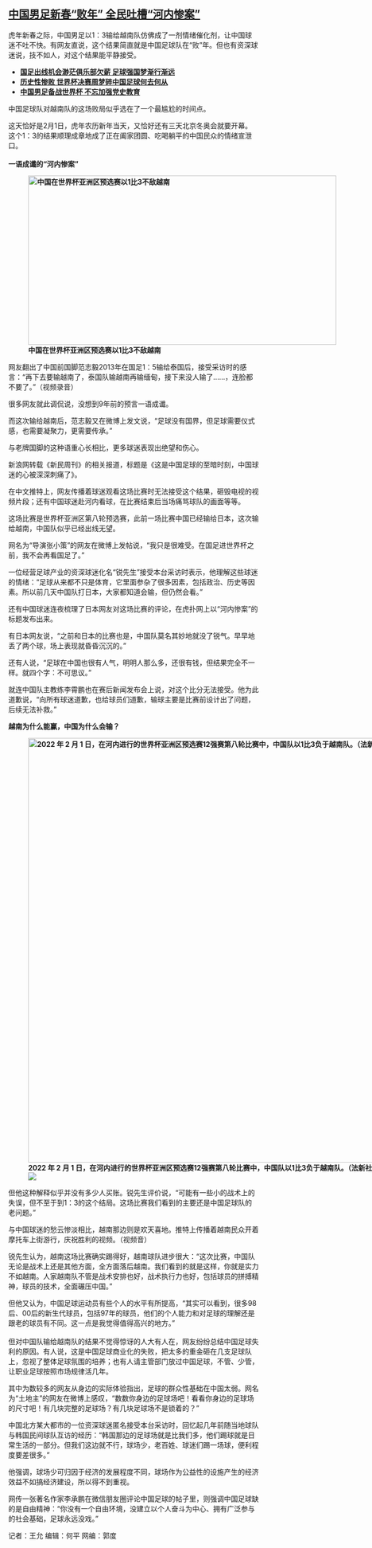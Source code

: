 <!--1643837542000-->
[中国男足新春“败年”    全民吐槽“河内惨案”](https://www.rfa.org/mandarin/yataibaodao/kejiaowen/wy-02022022150504.html)
------

<p>虎年新春之际，中国男足以1：3输给越南队仿佛成了一剂情绪催化剂，让中国球迷不吐不快。有网友直说，这个结果简直就是中国足球队在“败”年。但也有资深球迷说，技不如人，对这个结果能平静接受。</p><ul><li><strong><a href="https://www.rfa.org/mandarin/yataibaodao/kejiaowen/wy-10132021102136.html">国足出线机会渺茫俱乐部欠薪 足球强国梦渐行渐远</a></strong></li><li><strong><a href="https://www.rfa.org/mandarin/yataibaodao/gf2-02022022073154.html">历史性惨败 世界杯决赛周梦碎中国足球何去何从</a></strong></li><li><a href="https://www.rfa.org/mandarin/yataibaodao/shehui/bx-05192021133041.html"><strong>中国男足备战世界杯 不忘加强党史教育</strong></a></li></ul><p>中国足球队对越南队的这场败局似乎选在了一个最尴尬的时间点。</p><p>这天恰好是2月1日，虎年农历新年当天，又恰好还有三天北京冬奥会就要开幕。这个1：3的结果顺理成章地成了正在阖家团圆、吃喝躺平的中国民众的情绪宣泄口。<br/><br/><strong>一语成谶的“河内惨案”</strong></p><p><strong><figure class="image-richtext image-inline captioned" style="width:620px;"><img alt="中国在世界杯亚洲区预选赛以1比3不敌越南" height="340" src="https://www.rfa.org/mandarin/yataibaodao/kejiaowen/wy-02022022150504.html/e739efb0-188e-4da5-a7a1-164ea9c50e19.jpeg/@@images/f835a8ef-5c7a-4f51-ac3d-d8fd388765a2.jpeg" title="1" width="620"/><figcaption class="image-caption">中国在世界杯亚洲区预选赛以1比3不敌越南</figcaption><small></small></figure></strong></p><p>网友翻出了中国前国脚范志毅2013年在国足1：5输给泰国后，接受采访时的感言：“再下去要输越南了，泰国队输越南再输缅甸，接下来没人输了……，连脸都不要了。”（视频录音）</p><p>很多网友就此调侃说，没想到9年前的预言一语成谶。</p><p>而这次输给越南后，范志毅又在微博上发文说，“足球没有国界，但足球需要仪式感，也需要凝聚力，更需要传承。”</p><p>与老牌国脚的这种语重心长相比，更多球迷表现出绝望和伤心。</p><p>新浪网转载《新民周刊》的相关报道，标题是《这是中国足球的至暗时刻，中国球迷的心被深深刺痛了》。</p><p>在中文推特上，网友传播着球迷观看这场比赛时无法接受这个结果，砸毁电视的视频片段；还有中国球迷赴河内看球，在比赛结束后当场痛骂球队的画面等等。</p><p>这场比赛是世界杯亚洲区第八轮预选赛，此前一场比赛中国已经输给日本，这次输给越南，中国队似乎已经出线无望。</p><p>网名为“导演张小策”的网友在微博上发帖说，“我只是很难受。在国足进世界杯之前，我不会再看国足了。”</p><p>一位经营足球产业的资深球迷化名“锐先生”接受本台采访时表示，他理解这些球迷的情绪：“足球从来都不只是体育，它里面参杂了很多因素，包括政治、历史等因素。所以前几天中国队打日本，大家都知道会输，但仍然会看。”</p><p>还有中国球迷连夜梳理了日本网友对这场比赛的评论，在虎扑网上以“河内惨案”的标题发布出来。</p><p>有日本网友说，“之前和日本的比赛也是，中国队莫名其妙地就没了锐气。早早地丢了两个球，场上表现就昏昏沉沉的。”</p><p>还有人说，“足球在中国也很有人气，明明人那么多，还很有钱，但结果完全不一样。就四个字：不可思议。”</p><p>就连中国队主教练李霄鹏也在赛后新闻发布会上说，对这个比分无法接受。他为此道歉说，“向所有球迷道歉，也给球员们道歉，输球主要是比赛前设计出了问题，后续无法补救。”</p><p><strong>越南为什么能赢，中国为什么会输？</strong></p><p><strong><figure class="image-richtext image-inline captioned" style="width:1280px;"><img alt="2022 年 2 月 1 日，在河内进行的世界杯亚洲区预选赛12强赛第八轮比赛中，中国队以1比3负于越南队。（法新社）" height="853" src="https://www.rfa.org/mandarin/yataibaodao/kejiaowen/wy-02022022150504.html/image.jpg/@@images/82147812-dcef-4004-a1ca-26f475687dc7.jpeg" title="2" width="1280"/><figcaption class="image-caption">2022 年 2 月 1 日，在河内进行的世界杯亚洲区预选赛12强赛第八轮比赛中，中国队以1比3负于越南队。（法新社）</figcaption><small></small><div id="zoomattribute"><a data-caption="2022 年 2 月 1 日，在河内进行的世界杯亚洲区预选赛12强赛第八轮比赛中，中国队以1比3负于越南队。（法新社）" data-fancybox="" href="https://www.rfa.org/mandarin/yataibaodao/kejiaowen/wy-02022022150504.html/image.jpg" id="single_image" title="2022 年 2 月 1 日，在河内进行的世界杯亚洲区预选赛12强赛第八轮比赛中，中国队以1比3负于越南队。（法新社）"><img src="/++plone++rfa-resources/img/icon-zoom.png"/></a></div></figure></strong></p><p>但他这种解释似乎并没有多少人买账。锐先生评价说，“可能有一些小的战术上的失误，但不至于到1：3的这个结局。这场比赛我们看到的主要还是中国足球队的老问题。”</p><p>与中国球迷的愁云惨淡相比，越南那边则是欢天喜地。推特上传播着越南民众开着摩托车上街游行，庆祝胜利的视频。（视频音）</p><p>锐先生认为，越南这场比赛确实踢得好，越南球队进步很大：“这次比赛，中国队无论是战术上还是其他方面，全方面落后越南。我们看到的就是这样，你就是实力不如越南。人家越南队不管是战术安排也好，战术执行力也好，包括球员的拼搏精神，球员的技术，全面碾压中国。”</p><p>但他又认为，中国足球运动员有些个人的水平有所提高，“其实可以看到，很多98后、00后的新生代球员，包括97年的球员，他们的个人能力和对足球的理解还是跟老的球员有不同。这一点是我觉得值得高兴的地方。”<br/><br/>但对中国队输给越南队的结果不觉得惊讶的人大有人在，网友纷纷总结中国足球失利的原因。有人说，这是中国足球商业化的失败，把太多的重金砸在几支足球队上，忽视了整体足球氛围的培养；也有人请主管部门放过中国足球，不管、少管，让职业足球按照市场规律活几年。</p><p>其中为数较多的网友从身边的实际体验指出，足球的群众性基础在中国太弱。网名为“土地主”的网友在微博上感叹，“数数你身边的足球场吧！看看你身边的足球场的尺寸吧！有几块完整的足球场？有几块足球场不是锁着的？”</p><p>中国北方某大都市的一位资深球迷匿名接受本台采访时，回忆起几年前随当地球队与韩国民间球队互访的经历：“韩国那边的足球场就是比我们多，他们踢球就是日常生活的一部分。但我们这边就不行，球场少，老百姓、球迷们踢一场球，便利程度要差很多。”</p><p>他强调，球场少可归因于经济的发展程度不同，球场作为公益性的设施产生的经济效益不如搞经济建设，所以得不到重视。</p><p>网传一张著名作家李承鹏在微信朋友圈评论中国足球的帖子里，则强调中国足球缺的是自由精神：“你没有一个自由环境，没建立以个人奋斗为中心、拥有广泛参与的社会基础，足球永远没戏。”</p><p>记者：王允 编辑：何平 网编：郭度</p><p></p><p></p>
